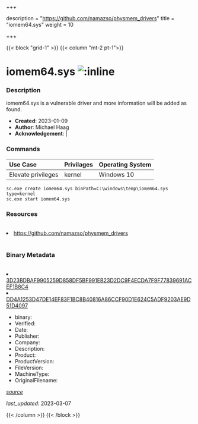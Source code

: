 +++

description = "https://github.com/namazso/physmem_drivers"
title = "iomem64.sys"
weight = 10

+++


{{< block "grid-1" >}}
{{< column "mt-2 pt-1">}}




# iomem64.sys ![:inline](/images/twitter_verified.png) 



### Description


iomem64.sys is a vulnerable driver and more information will be added as found.


- **Created**: 2023-01-09
- **Author**: Michael Haag
- **Acknowledgement**:  | [](https://twitter.com/)

### Commands

| Use Case | Privilages | Operating System | 
|:---- | ---- | ---- |
| Elevate privileges | kernel | Windows 10 |

```
sc.exe create iomem64.sys binPath=C:\windows\temp\iomem64.sys type=kernel
sc.exe start iomem64.sys
```

### Resources
<br>


<li><a href=" https://github.com/namazso/physmem_drivers"> https://github.com/namazso/physmem_drivers</a></li>


<br>


### Binary Metadata
<br>



<li><a href="https://www.virustotal.com/gui/file/3D23BDBAF9905259D858DF5BF991EB23D2DC9F4ECDA7F9F77839691ACEF1B8C4">3D23BDBAF9905259D858DF5BF991EB23D2DC9F4ECDA7F9F77839691ACEF1B8C4</a></li>

<li><a href="https://www.virustotal.com/gui/file/DD4A1253D47DE14EF83F1BC8B40816A86CCF90D1E624C5ADF9203AE9D51D4097">DD4A1253D47DE14EF83F1BC8B40816A86CCF90D1E624C5ADF9203AE9D51D4097</a></li>



- binary: 
- Verified: 
- Date: 
- Publisher: 
- Company: 
- Description: 
- Product: 
- ProductVersion: 
- FileVersion: 
- MachineType: 
- OriginalFilename: 

[*source*](https://github.com/magicsword-io/LOLDrivers/tree/main/yaml/iomem64.sys.yml)

*last_updated:* 2023-03-07


{{< /column >}}
{{< /block >}}
